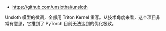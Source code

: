 


- https://github.com/unslothai/unsloth


Unsloth
模型的微调，全部用 Triton Kernel 重写。从技术角度来看，这个项目非常有意思，它推到了 PyTorch 目前无法达到的优化极致。